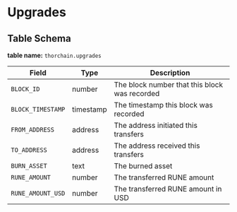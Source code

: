 # Upgrades

## Table Schema <a href="#table-schema" id="table-schema"></a>

**table name:** `thorchain.upgrades`

| Field             | Type      | Description                                   |
| ----------------- | --------- | --------------------------------------------- |
| `BLOCK_ID`        | number    | The block number that this block was recorded |
| `BLOCK_TIMESTAMP` | timestamp | The timestamp this block was recorded         |
| `FROM_ADDRESS`    | address   | The address initiated this transfers          |
| `TO_ADDRESS`      | address   | The address received this transfers           |
| `BURN_ASSET`      | text      | The burned asset                              |
| `RUNE_AMOUNT`     | number    | The transferred RUNE amount                   |
| `RUNE_AMOUNT_USD` | number    | The transferred RUNE amount in USD            |
